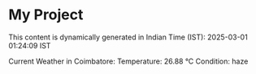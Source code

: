 # My Project

This content is dynamically generated in Indian Time (IST): 2025-03-01 01:24:09 IST


Current Weather in Coimbatore:
Temperature: 26.88 °C
Condition: haze
